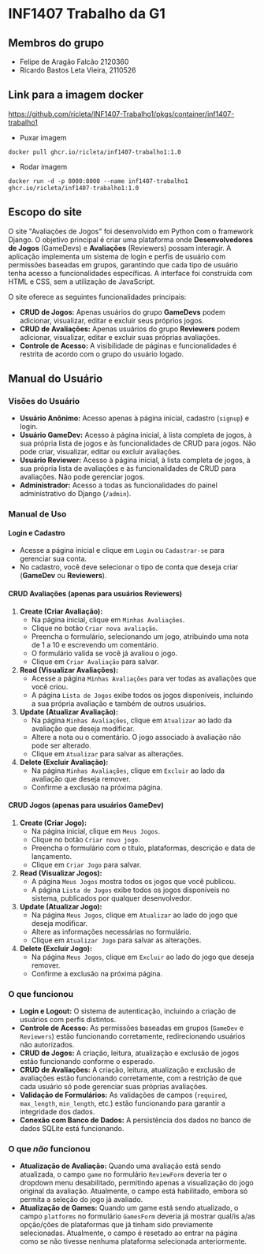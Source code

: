 # INF1407 Trabalho da G1

## Membros do grupo
- Felipe de Aragão Falcão 2120360
- Ricardo Bastos Leta Vieira, 2110526

## Link para a imagem docker
https://github.com/ricleta/INF1407-Trabalho1/pkgs/container/inf1407-trabalho1

- Puxar imagem
```
docker pull ghcr.io/ricleta/inf1407-trabalho1:1.0
```
- Rodar imagem
```
docker run -d -p 8000:8000 --name inf1407-trabalho1 ghcr.io/ricleta/inf1407-trabalho1:1.0
```

## Escopo do site
O site "Avaliações de Jogos" foi desenvolvido em Python com o framework Django. O objetivo principal é criar uma plataforma onde **Desenvolvedores de Jogos** (GameDevs) e **Avaliações** (Reviewers) possam interagir. A aplicação implementa um sistema de login e perfis de usuário com permissões baseadas em grupos, garantindo que cada tipo de usuário tenha acesso a funcionalidades específicas. A interface foi construída com HTML e CSS, sem a utilização de JavaScript.

O site oferece as seguintes funcionalidades principais:
- **CRUD de Jogos:** Apenas usuários do grupo **GameDevs** podem adicionar, visualizar, editar e excluir seus próprios jogos.
- **CRUD de Avaliações:** Apenas usuários do grupo **Reviewers** podem adicionar, visualizar, editar e excluir suas próprias avaliações.
- **Controle de Acesso:** A visibilidade de páginas e funcionalidades é restrita de acordo com o grupo do usuário logado.

## Manual do Usuário
### Visões do Usuário

- **Usuário Anônimo:** Acesso apenas à página inicial, cadastro (`signup`) e login.
- **Usuário GameDev:** Acesso à página inicial, à lista completa de jogos, à sua própria lista de jogos e às funcionalidades de CRUD para jogos. Não pode criar, visualizar, editar ou excluir avaliações.
- **Usuário Reviewer:** Acesso à página inicial, à lista completa de jogos, à sua própria lista de avaliações e às funcionalidades de CRUD para avaliações. Não pode gerenciar jogos.
- **Administrador:** Acesso a todas as funcionalidades do painel administrativo do Django (`/admin`).

### Manual de Uso

#### Login e Cadastro
- Acesse a página inicial e clique em `Login` ou `Cadastrar-se` para gerenciar sua conta.
- No cadastro, você deve selecionar o tipo de conta que deseja criar (**GameDev** ou **Reviewers**).

#### CRUD Avaliações (apenas para usuários Reviewers)
1. **Create (Criar Avaliação):**
   - Na página inicial, clique em `Minhas Avaliações`.
   - Clique no botão `Criar nova avaliação`.
   - Preencha o formulário, selecionando um jogo, atribuindo uma nota de 1 a 10 e escrevendo um comentário.
   - O formulário valida se você já avaliou o jogo.
   - Clique em `Criar Avaliação` para salvar.
2. **Read (Visualizar Avaliações):**
   - Acesse a página `Minhas Avaliações` para ver todas as avaliações que você criou.
   - A página `Lista de Jogos` exibe todos os jogos disponíveis, incluindo a sua própria avaliação e também de outros usuários.
3. **Update (Atualizar Avaliação):**
   - Na página `Minhas Avaliações`, clique em `Atualizar` ao lado da avaliação que deseja modificar.
   - Altere a nota ou o comentário. O jogo associado à avaliação não pode ser alterado.
   - Clique em `Atualizar` para salvar as alterações.
4. **Delete (Excluir Avaliação):**
   - Na página `Minhas Avaliações`, clique em `Excluir` ao lado da avaliação que deseja remover.
   - Confirme a exclusão na próxima página.

#### CRUD Jogos (apenas para usuários GameDev)
1. **Create (Criar Jogo):**
   - Na página inicial, clique em `Meus Jogos`.
   - Clique no botão `Criar novo jogo`.
   - Preencha o formulário com o título, plataformas, descrição e data de lançamento.
   - Clique em `Criar Jogo` para salvar.
2. **Read (Visualizar Jogos):**
   - A página `Meus Jogos` mostra todos os jogos que você publicou.
   - A página `Lista de Jogos` exibe todos os jogos disponíveis no sistema, publicados por qualquer desenvolvedor.
3. **Update (Atualizar Jogo):**
   - Na página `Meus Jogos`, clique em `Atualizar` ao lado do jogo que deseja modificar.
   - Altere as informações necessárias no formulário.
   - Clique em `Atualizar Jogo` para salvar as alterações.
4. **Delete (Excluir Jogo):**
   - Na página `Meus Jogos`, clique em `Excluir` ao lado do jogo que deseja remover.
   - Confirme a exclusão na próxima página.

### O que funcionou
- **Login e Logout:** O sistema de autenticação, incluindo a criação de usuários com perfis distintos.
- **Controle de Acesso:** As permissões baseadas em grupos (`GameDev` e `Reviewers`) estão funcionando corretamente, redirecionando usuários não autorizados.
- **CRUD de Jogos:** A criação, leitura, atualização e exclusão de jogos estão funcionando conforme o esperado.
- **CRUD de Avaliações:** A criação, leitura, atualização e exclusão de avaliações estão funcionando corretamente, com a restrição de que cada usuário só pode gerenciar suas próprias avaliações.
- **Validação de Formulários:** As validações de campos (`required`, `max_length`, `min_length`, etc.) estão funcionando para garantir a integridade dos dados.
- **Conexão com Banco de Dados:** A persistência dos dados no banco de dados SQLite está funcionando.

### O que *não* funcionou 
- **Atualização de Avaliação:** Quando uma avaliação está sendo atualizada, o campo `game` no formulário `ReviewForm` deveria ter o dropdown menu desabilitado, permitindo apenas a visualização do jogo original da avaliação. Atualmente, o campo está habilitado, embora só permita a seleção do jogo já avaliado.
- **Atualização de Games:** Quando um game está sendo atualizado, o campo `platforms` no formulário `GamesForm` deveria já mostrar qual/is a/as opção/ções de plataformas que já tinham sido previamente selecionadas. Atualmente, o campo é resetado ao entrar na página como se não tivesse nenhuma plataforma selecionada anteriormente.
